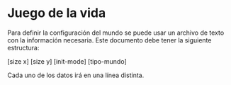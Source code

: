 Juego de la vida
================

Para definir la configuración del mundo se puede usar un archivo de texto con la
información necesaria. Este documento debe tener la siguiente estructura:

[size x]
[size y]
[init-mode]
[tipo-mundo]

Cada uno de los datos irá en una línea distinta.